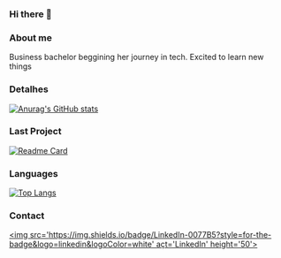 ### Hi there 👋

### About me
Business bachelor beggining her journey in tech. Excited to learn new things 

### Detalhes
[![Anurag's GitHub stats](https://github-readme-stats.vercel.app/api?username=marinafso)](https://github.com/anuraghazra/github-readme-stats)

### Last Project
[![Readme Card](https://github-readme-stats.vercel.app/api/pin/?username=marinafso&repo=Tik-Tok-Project)](https://github.com/anuraghazra/github-readme-stats)

### Languages

[![Top Langs](https://github-readme-stats.vercel.app/api/top-langs/?username=marinafso)](https://github.com/anuraghazra/github-readme-stats)

### Contact

[<img src='https://img.shields.io/badge/LinkedIn-0077B5?style=for-the-badge&logo=linkedin&logoColor=white' açt='LinkedIn' height='50'>](https://www.linkedin.com/in/marinafsoliveira/)
<!--
**marinafso/marinafso** is a ✨ _special_ ✨ repository because its `README.md` (this file) appears on your GitHub profile.

Here are some ideas to get you started:

- 🔭 I’m currently working on ...
- 🌱 I’m currently learning ...
- 👯 I’m looking to collaborate on ...
- 🤔 I’m looking for help with ...
- 💬 Ask me about ...
- 📫 How to reach me: ...
- 😄 Pronouns: ...
- ⚡ Fun fact: ...
-->
